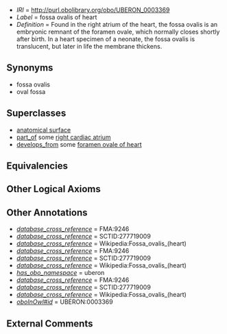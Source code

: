  * *IRI* = http://purl.obolibrary.org/obo/UBERON_0003369
 * *Label* = fossa ovalis of heart
 * *Definition* = Found in the right atrium of the heart, the fossa ovalis is an embryonic remnant of the foramen ovale, which normally closes shortly after birth. In a heart specimen of a neonate, the fossa ovalis is translucent, but later in life the membrane thickens.

## Synonyms

 * fossa ovalis
 * oval fossa

## Superclasses

 * [anatomical surface](../../UBERON/84/UBERON_0006984.md)
 * [part_of](../../BFO/50/BFO_0000050.md) some [right cardiac atrium](../../UBERON/78/UBERON_0002078.md)
 * [develops_from](../../RO/02/RO_0002202.md) some [foramen ovale of heart](../../UBERON/54/UBERON_0004754.md)

## Equivalencies


## Other Logical Axioms


## Other Annotations

 * *[database_cross_reference](../../ef/oboInOwl#hasDbXref.md)* = FMA:9246
 * *[database_cross_reference](../../ef/oboInOwl#hasDbXref.md)* = SCTID:277719009
 * *[database_cross_reference](../../ef/oboInOwl#hasDbXref.md)* = Wikipedia:Fossa_ovalis_(heart)
 * *[database_cross_reference](../../ef/oboInOwl#hasDbXref.md)* = FMA:9246
 * *[database_cross_reference](../../ef/oboInOwl#hasDbXref.md)* = SCTID:277719009
 * *[database_cross_reference](../../ef/oboInOwl#hasDbXref.md)* = Wikipedia:Fossa_ovalis_(heart)
 * *[has_obo_namespace](../../ce/oboInOwl#hasOBONamespace.md)* = uberon
 * *[database_cross_reference](../../ef/oboInOwl#hasDbXref.md)* = FMA:9246
 * *[database_cross_reference](../../ef/oboInOwl#hasDbXref.md)* = SCTID:277719009
 * *[database_cross_reference](../../ef/oboInOwl#hasDbXref.md)* = Wikipedia:Fossa_ovalis_(heart)
 * *[oboInOwl#id](../../id/oboInOwl#id.md)* = UBERON:0003369

## External Comments

